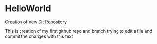 # HelloWorld
Creation of new Git Repository

This is creation of my first github repo and branch
trying to edit a file and commit the changes with this text
